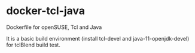 # docker-tcl-java
Dockerfile for openSUSE, Tcl and Java

It is a basic build environment (install tcl-devel and java-11-openjdk-devel)
for tclBlend build test.

